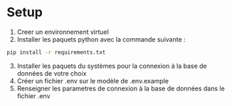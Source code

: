 # Setup

1. Creer un environnement virtuel
2. Installer les paquets python avec la commande suivante :

```bash
pip install -r requirements.txt
```

3. Installer les paquets du systèmes pour la connexion à la base de données de votre choix
4. Créer un fichier .env sur le modèle de .env.example
5. Renseigner les parametres de connexion à la base de données dans le fichier .env
